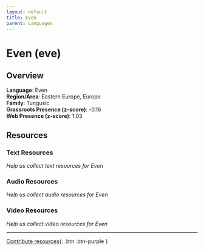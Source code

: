 ```yaml
---
layout: default
title: Even
parent: Languages
---
```


# Even (eve)

## Overview

**Language**: Even  
**Region/Area**: Eastern Europe, Europe  
**Family**: Tungusic  
**Grassroots Presence (z-score)**: -0.16  
**Web Presence (z-score)**: 1.03  

## Resources

### Text Resources
*Help us collect text resources for Even*

### Audio Resources
*Help us collect audio resources for Even*

### Video Resources
*Help us collect video resources for Even*

---

[Contribute resources](https://forms.office.com/e/1SfLJx3u1r){: .btn .btn-purple }
